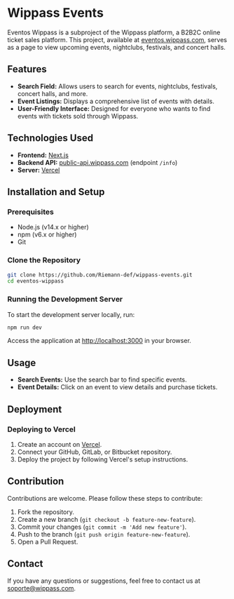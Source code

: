# Wippass Events

Eventos Wippass is a subproject of the Wippass platform, a B2B2C online ticket sales platform. This project, available at [eventos.wippass.com](https://eventos.wippass.com), serves as a page to view upcoming events, nightclubs, festivals, and concert halls.

## Features

- **Search Field:** Allows users to search for events, nightclubs, festivals, concert halls, and more.
- **Event Listings:** Displays a comprehensive list of events with details.
- **User-Friendly Interface:** Designed for everyone who wants to find events with tickets sold through Wippass.

## Technologies Used

- **Frontend:** [Next.js](https://nextjs.org/)
- **Backend API:** [public-api.wippass.com](http://public-api.wippass.com) (endpoint `/info`)
- **Server:** [Vercel](https://vercel.com/)

## Installation and Setup

### Prerequisites

- Node.js (v14.x or higher)
- npm (v6.x or higher)
- Git

### Clone the Repository

```bash
git clone https://github.com/Riemann-def/wippass-events.git
cd eventos-wippass
```

### Running the Development Server
To start the development server locally, run:
```bash
npm run dev
```

Access the application at [http://localhost:3000](http://localhost:3000) in your browser.

## Usage

- **Search Events:** Use the search bar to find specific events.
- **Event Details:** Click on an event to view details and purchase tickets.

## Deployment

### Deploying to Vercel

1. Create an account on [Vercel](https://vercel.com/).
2. Connect your GitHub, GitLab, or Bitbucket repository.
3. Deploy the project by following Vercel's setup instructions.

## Contribution

Contributions are welcome. Please follow these steps to contribute:

1. Fork the repository.
2. Create a new branch (`git checkout -b feature-new-feature`).
3. Commit your changes (`git commit -m 'Add new feature'`).
4. Push to the branch (`git push origin feature-new-feature`).
5. Open a Pull Request.

## Contact

If you have any questions or suggestions, feel free to contact us at [soporte@wippass.com](mailto:soporte@wippass.com).
